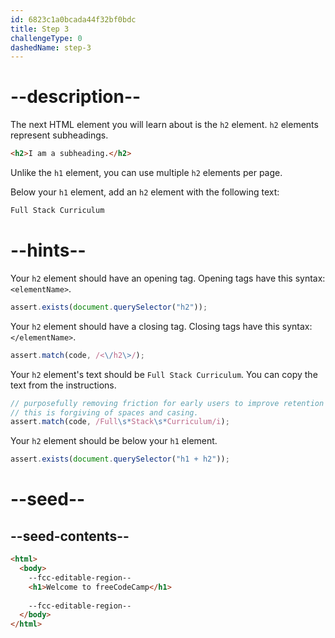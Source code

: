 ```yaml
---
id: 6823c1a0bcada44f32bf0bdc
title: Step 3
challengeType: 0
dashedName: step-3
---
```


# --description--

The next HTML element you will learn about is the `h2` element. `h2` elements represent subheadings. 

```html
<h2>I am a subheading.</h2>
```

Unlike the `h1` element, you can use multiple `h2` elements per page. 

Below your `h1` element, add an `h2` element with the following text:

```md
Full Stack Curriculum
```

# --hints--

Your `h2` element should have an opening tag. Opening tags have this syntax: `<elementName>`.

```js
assert.exists(document.querySelector("h2"));
```

Your `h2` element should have a closing tag. Closing tags have this syntax: `</elementName>`.

```js
assert.match(code, /<\/h2\>/);
```

Your `h2` element's text should be `Full Stack Curriculum`. You can copy the text from the instructions.

```js
// purposefully removing friction for early users to improve retention
// this is forgiving of spaces and casing.
assert.match(code, /Full\s*Stack\s*Curriculum/i);
```

Your `h2` element should be below your `h1` element. 

```js
assert.exists(document.querySelector("h1 + h2"));
```

# --seed--

## --seed-contents--

```html
<html>
  <body>
    --fcc-editable-region--
    <h1>Welcome to freeCodeCamp</h1>
    
    --fcc-editable-region--
  </body>
</html>  
```

